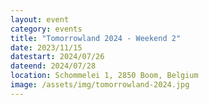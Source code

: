 ```yaml
---
layout: event
category: events
title: "Tomorrowland 2024 - Weekend 2"
date: 2023/11/15
datestart: 2024/07/26
dateend: 2024/07/28
location: Schommelei 1, 2850 Boom, Belgium
image: /assets/img/tomorrowland-2024.jpg
---
```

